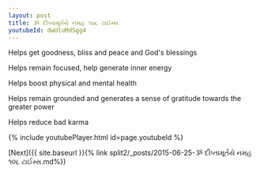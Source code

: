 ```yaml
---
layout: post
title: ૐ દીપ્તામૂર્તયે નમહ ૧૦૮ ટાઈમ્સ
youtubeId: dwUluMdSgg4
---
```

 
 
Helps get goodness, bliss and peace and God's blessings
 
Helps remain focused, help generate inner energy 
 
Helps boost physical and mental health 
 
Helps remain grounded and generates a sense of gratitude towards the greater power 
 
Helps reduce bad karma
 
 
 
 


{% include youtubePlayer.html id=page.youtubeId %}
 
[Next]({{ site.baseurl }}{% link  split2/_posts/2015-06-25-ૐ દીપ્તામૂર્તયે નમહ ૧૦૮ ટાઈમ્સ.md%})
 
